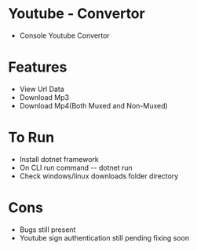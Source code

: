 # Youtube - Convertor
- Console Youtube Convertor

# Features
- View Url Data  
- Download Mp3  
- Download Mp4(Both Muxed and Non-Muxed)  


# To Run    
- Install dotnet framework   
- On CLI run command -- dotnet run  
- Check windows/linux downloads folder directory  


# Cons  
- Bugs still present  
- Youtube sign authentication still pending fixing soon



